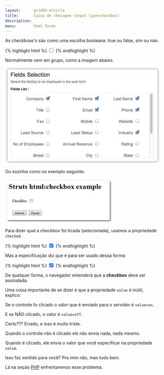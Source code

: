 ```yaml
---
layout:      grid93-article
title:       Caixa de checagem (input type=checkbox)
description: 
menu:        html-forms
---
```



As checkboxe's são como uma escolha booleana: true ou false, sim ou não.

{% highlight html %}
<input type="checkbox" name="company" />
{% endhighlight %}

Normalmente vem em grupo, como a imagem abaixo.

![Ilustração de um campo do tipo checkbox](input-check.png "Ilustração de um campo do tipo checkbox")

Ou sozinha como no exemplo seguinte.

![Ilustração de um campo do tipo checkbox](input-check2.jpg "Ilustração de um campo do tipo checkbox")


Para dizer qual a checkbox foi ticada (selecionada), usamos a propriedade `checked`.

{% highlight html %}
<input type="checkbox" name="company" checked/>
{% endhighlight %}

Mas a especificação diz que é para ser usado dessa forma:

{% highlight html %}
<input type="checkbox" name="company" checked="checked"/>
{% endhighlight %}

De qualquer forma, o navegador entenderá que a __checkbox__ deve ser assinalada.

Uma coisa importante de se dizer é que a propriedade `value` é inútil, explico:

Se o controle fo clicado o valor que é enviado para o servidor é `value=on`.

E se NÂO clicado, o valor é `value=off`.

Certo??? Errado, e isso é muito triste.

Quando o controle não é clicado ele não envia nada, nada mesmo.

Quando é clicado, ele envia o valor que você especificar na propriedade `value`.

Isso faz sentido para você? Pra mim não, mas tudo bem.

Lá na seção [PHP](/php/) enfrentaremos esse problema.
